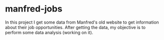 # manfred-jobs
In this project I get some data from Manfred's old website to get information about their job opportunities. After getting the data, my objective is to perform some data analysis (working on it).
